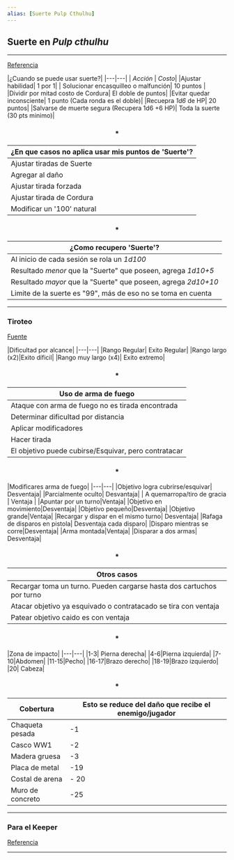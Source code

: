 ```yaml
---
alias: [Suerte Pulp Cthulhu]
---
```


## Suerte en _Pulp cthulhu_

---

[Referencia](https://drive.google.com/drive/folders/14QK3_TYw-ToJfrDOspxMtZyN2OtT_zIC)

|¿Cuando se puede usar suerte?|
|---|---|
| _Acción_ | _Costo_|
|Ajustar habilidad| 1 por 1|
| Solucionar encasquilleo o malfunción| 10 puntos |
|Dividir por mitad costo de Cordura| El doble de puntos|
|Evitar quedar inconsciente| 1 punto (Cada ronda es el doble)|
|Recuepra _1d6_ de HP| 20 puntos|
|Salvarse de muerte segura (Recupera 1d6 +6 HP)| Toda la suerte (30 pts minimo)|

<div align='center'>
   <h3> * </h3>
</div>

 ¿En que casos no aplica usar mis puntos de 'Suerte'?|
|---|
|Ajustar tiradas de Suerte|
|Agregar al daño|
|Ajustar tirada forzada|
|Ajustar tirada de Cordura|
|Modificar un '100' natural|

<div align='center'>
   <h3> * </h3>
</div>

|¿Como recupero 'Suerte'?|
|---|
|Al inicio de cada sesión se rola un _1d100_|
|Resultado _menor_ que la "Suerte" que poseen, agrega _1d10+5_|
|Resultado _mayor_ que la "Suerte" que poseen, agrega _2d10+10_|
|Limite de la suerte es "99", más de eso no se toma en cuenta|

---

### Tiroteo

[Fuente](https://drive.google.com/drive/folders/14QK3_TYw-ToJfrDOspxMtZyN2OtT_zIC)

|Dificultad por alcance|
|---|---|
|Rango Regular| Exito Regular|
|Rango largo (x2)|Exito díficil|
|Rango muy largo (x4)| Exito extremo|

<div align='center'>
   <h3> * </h3>
</div>

|Uso de arma de fuego|
|---|
|Ataque con arma de fuego no es tirada encontrada|
|Determinar dificultad por distancia|
|Aplicar modificadores|
|Hacer tirada|
|El objetivo puede cubirse/Esquivar, pero contratacar|

<div align='center'>
   <h3> * </h3>
</div>

|Modificares arma de fuego|
|---|---|
|Objetivo logra cubrirse/esquivar| Desventaja|
|Parcialmente oculto| Desvantaja|
| A quemarropa/tiro de gracia | Ventaja |
|Apuntar por un turno|Ventaja|
|Objetivo en movimiento|Desventaja|
|Objetivo pequeño|Desventaja|
|Objetivo grande|Ventaja|
|Recargar y dispar en el mismo turno| Desventaja|
|Rafaga de disparos en pistola| Desventaja cada disparo|
|Disparo mientras se corre|Desventaja|
|Arma montada|Ventaja|
|Disparar a dos armas| Desventaja|

<div align='center'>
   <h3> * </h3>
</div>

| Otros casos |
|---|
|Recargar toma un turno. Pueden cargarse hasta dos cartuchos por turno|
|Atacar objetivo ya esquivado o contratacado se tira con ventaja|
|Patear objetivo caido es con ventaja |

<div align='center'>
   <h3> * </h3>
</div>

|Zona de impacto|
|---|---|
|1-3| Pierna derecha|
|4-6|Pierna izquierda|
|7-10|Abdomen|
|11-15|Pecho|
|16-17|Brazo derecho|
|18-19|Brazo izquierdo|
|20| Cabeza|

<div align='center'>
   <h3> * </h3>
</div>

|Cobertura|Esto se reduce del daño que recibe el enemigo/jugador|
|---|---|
|Chaqueta pesada| -1 |
|Casco WW1|-2 |
|Madera gruesa|-3 |
|Placa de metal|-19 |
|Costal de arena|- 20 |
|Muro de concreto|-25 |

---

### Para el Keeper
[Referencia](https://drive.google.com/file/d/1uVA7OnjZFyTUl92lhildTbvwjGC02LoO/view)

---








